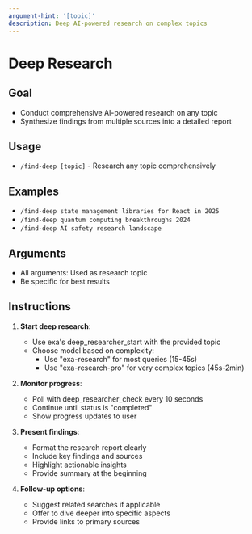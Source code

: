 ```yaml
---
argument-hint: '[topic]'
description: Deep AI-powered research on complex topics
---
```


# Deep Research

## Goal

- Conduct comprehensive AI-powered research on any topic
- Synthesize findings from multiple sources into a detailed report

## Usage

- `/find-deep [topic]` - Research any topic comprehensively

## Examples

- `/find-deep state management libraries for React in 2025`
- `/find-deep quantum computing breakthroughs 2024`
- `/find-deep AI safety research landscape`

## Arguments

- All arguments: Used as research topic
- Be specific for best results

## Instructions

1. **Start deep research**:
   - Use exa's deep_researcher_start with the provided topic
   - Choose model based on complexity:
     - Use "exa-research" for most queries (15-45s)
     - Use "exa-research-pro" for very complex topics (45s-2min)

2. **Monitor progress**:
   - Poll with deep_researcher_check every 10 seconds
   - Continue until status is "completed"
   - Show progress updates to user

3. **Present findings**:
   - Format the research report clearly
   - Include key findings and sources
   - Highlight actionable insights
   - Provide summary at the beginning

4. **Follow-up options**:
   - Suggest related searches if applicable
   - Offer to dive deeper into specific aspects
   - Provide links to primary sources